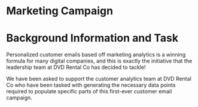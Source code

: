 # Marketing Campaign

# Background Information and Task

Personalized customer emails based off marketing analytics is a winning formula for many digital companies, and this is exactly the initiative that the leadership team at DVD Rental Co has decided to tackle!

We have been asked to support the customer analytics team at DVD Rental Co who have been tasked with generating the necessary data points required to populate specific parts of this first-ever customer email campaign.
